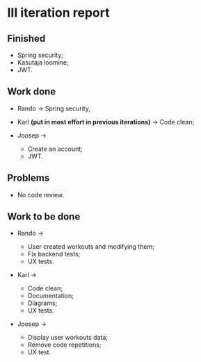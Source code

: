 # III iteration report

## Finished
- Spring security;
- Kasutaja loomine;
- JWT.

## Work done
- Rando -> Spring security,

- Karl **(put in most effort in previous iterations)** -> Code clean;

- Joosep ->
  - Create an account;
  - JWT.


## Problems
- No code review.


## Work to be done
- Rando ->
  - User created workouts and modifying them;
  - Fix backend tests;
  - UX tests.

- Karl ->
  - Code clean;
  - Documentation;
  - Diagrams;
  - UX tests.

- Joosep ->
  - Display user workouts data;
  - Remove code repetitions;
  - UX test.
